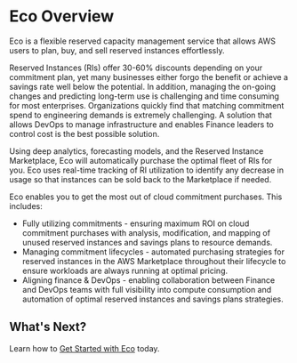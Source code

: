 # Eco Overview

Eco is a flexible reserved capacity management service that allows AWS users to plan, buy, and sell reserved instances effortlessly.

Reserved Instances (RIs) offer 30-60% discounts depending on your commitment plan, yet many businesses either forgo the benefit or achieve a savings rate well below the potential. In addition, managing the on-going changes and predicting long-term use is challenging and time consuming for most enterprises. Organizations quickly find that matching commitment spend to engineering demands is extremely challenging. A solution that allows DevOps to manage infrastructure and enables Finance leaders to control cost is the best possible solution.

Using deep analytics, forecasting models, and the Reserved Instance Marketplace, Eco will automatically purchase the optimal fleet of RIs for you. Eco uses real-time tracking of RI utilization to identify any decrease in usage so that instances can be sold back to the Marketplace if needed.

Eco enables you to get the most out of cloud commitment purchases. This includes:
* Fully utilizing commitments - ensuring maximum ROI on cloud commitment purchases with analysis, modification, and mapping of unused reserved instances and savings plans to resource demands.
* Managing commitment lifecycles - automated purchasing strategies for reserved instances in the AWS Marketplace throughout their lifecycle to ensure workloads are always running at optimal pricing.
* Aligning finance & DevOps - enabling collaboration between Finance and DevOps teams with full visibility into compute consumption and automation of optimal reserved instances and savings plans strategies.

## What's Next?

Learn how to [Get Started with Eco](eco/getting-started/) today.
